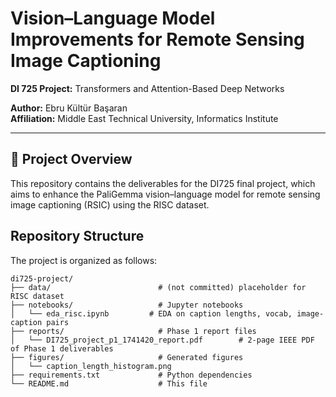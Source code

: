 # Vision–Language Model Improvements for Remote Sensing Image Captioning  
**DI 725 Project:** Transformers and Attention-Based Deep Networks

**Author:** Ebru Kültür Başaran  
**Affiliation:** Middle East Technical University, Informatics Institute  


---

## 📖 Project Overview  
This repository contains the deliverables for the DI725 final project, which aims to enhance the PaliGemma vision–language model for remote sensing image captioning (RSIC) using the RISC dataset.  


## Repository Structure

The project is organized as follows:

```text
di725-project/
├── data/                        # (not committed) placeholder for RISC dataset
├── notebooks/                   # Jupyter notebooks
│   └── eda_risc.ipynb         # EDA on caption lengths, vocab, image-caption pairs
├── reports/                     # Phase 1 report files
│   └── DI725_project_p1_1741420_report.pdf        # 2‑page IEEE PDF of Phase 1 deliverables
├── figures/                     # Generated figures
│   └── caption_length_histogram.png
├── requirements.txt             # Python dependencies
└── README.md                    # This file
